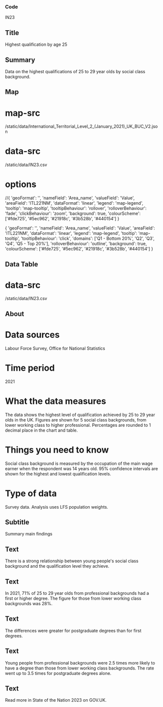 ### Code
IN23

## Title
Highest qualification by age 25

## Summary
Data on the highest qualifications of 25 to 29 year olds by social class background.

## Map
# map-src
/static/data/International_Territorial_Level_2_(January_2021)_UK_BUC_V2.json

# data-src
/static/data/IN23.csv

# options
//{ 'geoFormat': '', 'nameField': 'Area_name', 'valueField': 'Value', 'areaField': 'ITL221NM', 'dataFormat': 'linear', 'legend': 'map-legend', 'tooltip': 'map-tooltip', 'tooltipBehaviour': 'rollover', 'rolloverBehaviour': 'fade', 'clickBehaviour': 'zoom', 'background': true, 'colourScheme': ['#fde725', '#5ec962', '#21918c', '#3b528b', '#440154'] }

{ 'geoFormat': '', 'nameField': 'Area_name', 'valueField': 'Value', 'areaField': 'ITL221NM', 'dataFormat': 'linear', 'legend': 'map-legend', 'tooltip': 'map-tooltip', 'tooltipBehaviour': 'click', 'domains': ['Q1 - Bottom 20%', 'Q2', 'Q3', 'Q4', 'Q5 - Top 20%'], 'rolloverBehaviour': 'outline', 'background': true, 'colourScheme': ['#fde725', '#5ec962', '#21918c', '#3b528b', '#440154'] }

## Data Table
# data-src
/static/data/IN23.csv

## About
# Data sources
Labour Force Survey, Office for National Statistics

# Time period
2021

# What the data measures
The data shows the highest level of qualification achieved by 25 to 29 year olds in the UK. Figures are shown for 5 social class backgrounds, from lower working class to higher professional. Percentages are rounded to 1 decimal place in the chart and table.

# Things you need to know
Social class background is measured by the occupation of the main wage earner when the respondent was 14 years old. 95% confidence intervals are shown for the highest and lowest qualification levels.

# Type of data
Survey data. Analysis uses LFS population weights.

## Subtitle
Summary main findings

## Text
There is a strong relationship between young people's social class background and the qualification level they achieve.

## Text
In 2021, 71% of 25 to 29 year olds from professional backgrounds had a first or higher degree. The figure for those from lower working class backgrounds was 28%.

## Text
The differences were greater for postgraduate degrees than for first degrees.

## Text
Young people from professional backgrounds were 2.5 times more likely to have a degree than those from lower working class backgrounds. The rate went up to 3.5 times for postgraduate degrees alone.

## Text
Read more in State of the Nation 2023 on GOV.UK.
